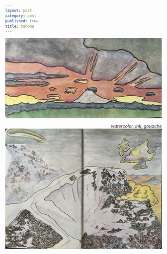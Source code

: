 ```yaml
---
layout: post
category: post
published: true
title: tahoma
---
```

![sunrise](/media/tahoma-sunrise.jpeg)
<!--more-->
<span class='date' style='float:right;'>*watercolor, ink, gouache*</span>  
  
  
  
![tour](/media/tour.jpeg)
